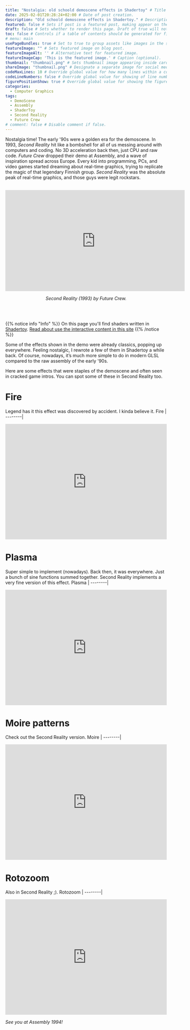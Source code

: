 ```yaml
---
title: "Nostalgia: old schoold demoscene effects in Shadertoy" # Title of the blog post.
date: 2025-02-01T20:28:24+02:00 # Date of post creation.
description: "Old schoold demoscene effects in Shadertoy." # Description used for search engine.
featured: false # Sets if post is a featured post, making appear on the home page side bar.
draft: false # Sets whether to render this page. Draft of true will not be rendered.
toc: false # Controls if a table of contents should be generated for first-level links automatically.
# menu: main
usePageBundles: true # Set to true to group assets like images in the same folder as this post.
featureImage: "" # Sets featured image on blog post.
featureImageAlt: '' # Alternative text for featured image.
featureImageCap: 'This is the featured image.' # Caption (optional).
thumbnail: "thumbnail.png" # Sets thumbnail image appearing inside card on homepage.
shareImage: "thumbnail.png" # Designate a separate image for social media sharing.
codeMaxLines: 10 # Override global value for how many lines within a code block before auto-collapsing.
codeLineNumbers: false # Override global value for showing of line numbers within code block.
figurePositionShow: true # Override global value for showing the figure label.
categories:
  - Computer Graphics
tags:
  - DemoScene
  - Assembly
  - ShaderToy
  - Second Reality
  - Future Crew
# comment: false # Disable comment if false.
---
```


Nostalgia time! The early '90s were a golden era for the demoscene. In 1993, *Second Reality* hit like a bombshell for all of us messing around with computers and coding. No 3D acceleration back then, just CPU and raw code. *Future Crew* dropped their demo at Assembly, and a wave of inspiration spread across Europe. Every kid into programming, PCs, and video games started dreaming about real-time graphics, trying to replicate the magic of that legendary Finnish group. *Second Reality* was the absolute peak of real-time graphics, and those guys were legit rockstars.

<br/>
<div align="center">
  <iframe width="560" height="315" src="https://www.youtube.com/embed/iw17c70uJes" frameborder="0" allowfullscreen></iframe>
  <p><em>Second Reality (1993) by Future Crew.</em></p>
</div>
<br/><br/>

{{% notice info "Info" %}}
On this page you'll find shaders written in [Shadertoy](https://shadertoy.com/ "ShaderToy"). 
[Read about use the interactive content in this site](/post/howto-interactive-content)
{{% /notice %}}

Some of the effects shown in the demo were already classics, popping up everywhere. Feeling nostalgic, I rewrote a few of them in Shadertoy a while back. Of course, nowadays, it’s much more simple  to do in modern GLSL compared to the raw assembly of the early '90s.

Here are some effects that were staples of the demoscene and often seen in cracked game intros. You can spot some of these in Second Reality too.


# Fire
Legend has it this effect was discovered by accident. I kinda believe it.
Fire |
--------|
<iframe width="100%" height="360" frameborder="0" src="https://www.shadertoy.com/embed/WddcWj?gui=true&t=10&paused=false&muted=false" allowfullscreen></iframe>

# Plasma
Super simple to implement (nowadays). Back then, it was everywhere. Just a bunch of sine functions summed together. Second Reality implements a very fine version of this effect.
Plasma |
--------|
  <iframe width="100%" height="360" frameborder="0" src="https://www.shadertoy.com/embed/wsdcDj?gui=true&t=10&paused=false&muted=false" allowfullscreen></iframe>
  

# Moire patterns
Check out the Second Reality version.
Moire |
--------|
  <iframe width="100%" height="360" frameborder="0" src="https://www.shadertoy.com/embed/wdcyWX?gui=true&t=10&paused=false&muted=false" allowfullscreen></iframe>

# Rotozoom
Also in Second Reality ;).
Rotozoom |
--------|
  <iframe width="100%" height="360" frameborder="0" src="https://www.shadertoy.com/embed/wsdyW2?gui=true&t=10&paused=false&muted=false" allowfullscreen></iframe>


*See you at Assembly 1994!*

<script>
    document.addEventListener("DOMContentLoaded", function() {
        renderMathInElement(document.body, {
            delimiters: [
                {left: "$$", right: "$$", display: true},
                {left: "$", right: "$", display: false}
            ]
        });
    });
</script>